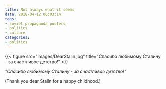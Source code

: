 ```yaml
---
title: Not always what it seems
date: 2018-04-12 06:03:14
tags:
- soviet propaganda posters
- politics
- culture
categories:
- politics
---
```

{{< figure src="images/DearStalin.jpg" title="Спасибо любимому Сталину - за счастливое детство!" >}}

_"Спасибо любимому Сталину - за счастливое детство!"_

(Thank you dear Stalin for a happy childhood.)

